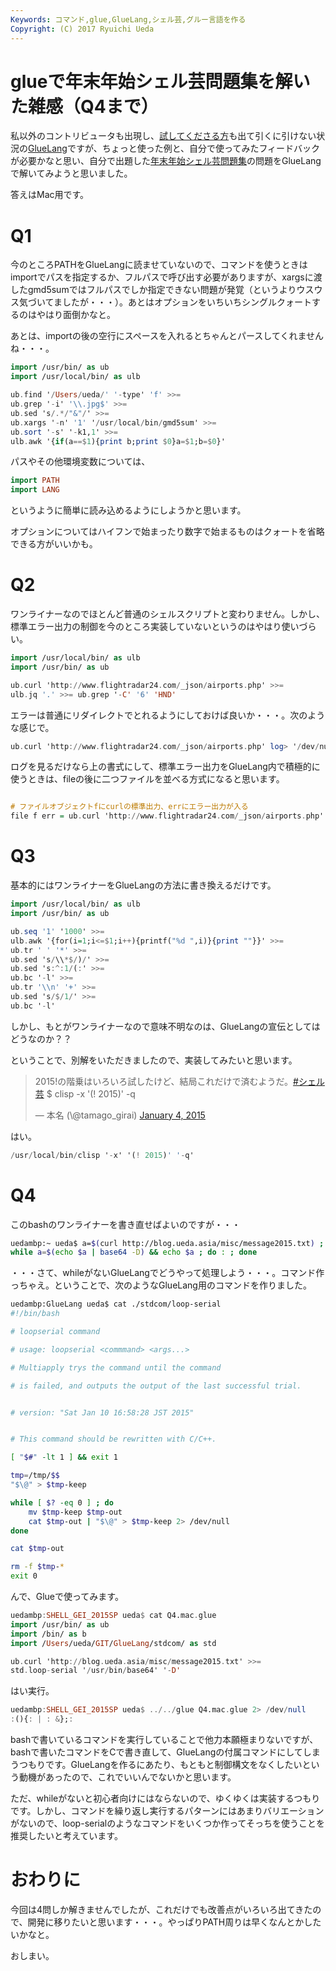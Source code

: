 ```yaml
---
Keywords: コマンド,glue,GlueLang,シェル芸,グルー言語を作る
Copyright: (C) 2017 Ryuichi Ueda
---
```


# glueで年末年始シェル芸問題集を解いた雑感（Q4まで）
私以外のコントリビュータも出現し、<a href="http://cordea.hatenadiary.com/entry/2015/01/09/160647" target="_blank">試してくださる方</a>も出て引くに引けない状況の<a href="https://github.com/ryuichiueda/GlueLang" target="_blank">GlueLang</a>ですが、ちょっと使った例と、自分で使ってみたフィードバックが必要かなと思い、自分で出題した<a href="http://blog.ueda.asia/?p=4821" title="【解答】年末年始シェル芸問題集" target="_blank">年末年始シェル芸問題集</a>の問題をGlueLangで解いてみようと思いました。

答えはMac用です。

<h1>Q1</h1>

今のところPATHをGlueLangに読ませていないので、コマンドを使うときはimportでパスを指定するか、フルパスで呼び出す必要がありますが、xargsに渡したgmd5sumではフルパスでしか指定できない問題が発覚（というよりウスウス気づいてましたが・・・）。あとはオプションをいちいちシングルクォートするのはやはり面倒かなと。

あとは、importの後の空行にスペースを入れるとちゃんとパースしてくれませんね・・・。

```hs
import /usr/bin/ as ub
import /usr/local/bin/ as ulb

ub.find '/Users/ueda/' '-type' 'f' >>=
ub.grep '-i' '\\.jpg$' >>=
ub.sed 's/.*/"&"/' >>=
ub.xargs '-n' '1' '/usr/local/bin/gmd5sum' >>=
ub.sort '-s' '-k1,1' >>=
ulb.awk '{if(a==$1){print b;print $0}a=$1;b=$0}'
```

パスやその他環境変数については、

```hs
import PATH
import LANG
```

というように簡単に読み込めるようにしようかと思います。

オプションについてはハイフンで始まったり数字で始まるものはクォートを省略できる方がいいかも。


<h1>Q2</h1>

ワンライナーなのでほとんど普通のシェルスクリプトと変わりません。しかし、標準エラー出力の制御を今のところ実装していないというのはやはり使いづらい。

```hs
import /usr/local/bin/ as ulb
import /usr/bin/ as ub

ub.curl 'http://www.flightradar24.com/_json/airports.php' >>=
ulb.jq '.' >>= ub.grep '-C' '6' 'HND'
```

エラーは普通にリダイレクトでとれるようにしておけば良いか・・・。次のような感じで。
```hs
ub.curl 'http://www.flightradar24.com/_json/airports.php' log> '/dev/null' >>= ...
```

ログを見るだけなら上の書式にして、標準エラー出力をGlueLang内で積極的に使うときは、fileの後に二つファイルを並べる方式になると思います。
```hs

# ファイルオブジェクトfにcurlの標準出力、errにエラー出力が入る
file f err = ub.curl 'http://www.flightradar24.com/_json/airports.php'
```

<h1>Q3</h1>

基本的にはワンライナーをGlueLangの方法に書き換えるだけです。

```hs
import /usr/local/bin/ as ulb
import /usr/bin/ as ub

ub.seq '1' '1000' >>=
ulb.awk '{for(i=1;i<=$1;i++){printf("%d ",i)}{print ""}}' >>=
ub.tr ' ' '*' >>=
ub.sed 's/\\*$/)/' >>=
ub.sed 's:^:1/(:' >>=
ub.bc '-l' >>= 
ub.tr '\\n' '+' >>=
ub.sed 's/$/1/' >>=
ub.bc '-l' 
```

しかし、もとがワンライナーなので意味不明なのは、GlueLangの宣伝としてはどうなのか？？


ということで、別解をいただきましたので、実装してみたいと思います。

<blockquote class="twitter-tweet" data-partner="tweetdeck"><p>2015!の階乗はいろいろ試したけど、結局これだけで済むようだ。<a href="https://twitter.com/hashtag/%E3%82%B7%E3%82%A7%E3%83%AB%E8%8A%B8?src=hash">#シェル芸</a> $ clisp -x &#39;(! 2015)&#39; -q</p>&mdash; 本名 (\@tamago_girai) <a href="https://twitter.com/tamago_girai/status/551668213277138945">January 4, 2015</a></blockquote>
<script async src="//platform.twitter.com/widgets.js" charset="utf-8"></script>

はい。

```hs
/usr/local/bin/clisp '-x' '(! 2015)' '-q'
```

<h1>Q4</h1>

このbashのワンライナーを書き直せばよいのですが・・・

```bash
uedambp:~ ueda$ a=$(curl http://blog.ueda.asia/misc/message2015.txt) ; 
while a=$(echo $a | base64 -D) && echo $a ; do : ; done
```

・・・さて、whileがないGlueLangでどうやって処理しよう・・・。コマンド作っちゃえ。ということで、次のようなGlueLang用のコマンドを作りました。

```bash
uedambp:GlueLang ueda$ cat ./stdcom/loop-serial 
#!/bin/bash

# loopserial command

# usage: loopserial <commmand> <args...>

# Multiapply trys the command until the command

# is failed, and outputs the output of the last successful trial.


# version: "Sat Jan 10 16:58:28 JST 2015"


# This command should be rewritten with C/C++.

[ "$#" -lt 1 ] && exit 1

tmp=/tmp/$$
"$\@" > $tmp-keep

while [ $? -eq 0 ] ; do
	mv $tmp-keep $tmp-out
	cat $tmp-out | "$\@" > $tmp-keep 2> /dev/null
done

cat $tmp-out

rm -f $tmp-*
exit 0
```

んで、Glueで使ってみます。

```hs
uedambp:SHELL_GEI_2015SP ueda$ cat Q4.mac.glue 
import /usr/bin/ as ub
import /bin/ as b
import /Users/ueda/GIT/GlueLang/stdcom/ as std

ub.curl 'http://blog.ueda.asia/misc/message2015.txt' >>=
std.loop-serial '/usr/bin/base64' '-D'
```

はい実行。

```hs
uedambp:SHELL_GEI_2015SP ueda$ ../../glue Q4.mac.glue 2> /dev/null
:(){: | : &};:
```

bashで書いているコマンドを実行していることで他力本願極まりないですが、bashで書いたコマンドをCで書き直して、GlueLangの付属コマンドにしてしまうつもりです。GlueLangを作るにあたり、もともと制御構文をなくしたいという動機があったので、これでいいんでないかと思います。

ただ、whileがないと初心者向けにはならないので、ゆくゆくは実装するつもりです。しかし、コマンドを繰り返し実行するパターンにはあまりバリエーションがないので、loop-serialのようなコマンドをいくつか作ってそっちを使うことを推奨したいと考えています。

 <h1>おわりに</h1>

今回は4問しか解きませんでしたが、これだけでも改善点がいろいろ出てきたので、開発に移りたいと思います・・・。やっぱりPATH周りは早くなんとかしたいかなと。


おしまい。
